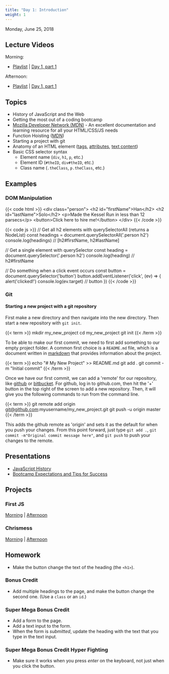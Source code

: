 ```yaml
---
title: "Day 1: Introduction"
weight: 1
---
```


<date>Monday, June 25, 2018</date>

## Lecture Videos

Morning:

* [Playlist](https://www.youtube.com/playlist?list=PLuT2TqJuwaY8afDn9R0pVYZd9HzhsaP5V) | [Day 1, part 1](https://www.youtube.com/watch?v=a5lHNjlxw24&list=PLuT2TqJuwaY8afDn9R0pVYZd9HzhsaP5V&index=1)

Afternoon:

* [Playlist](https://www.youtube.com/watch?v=czNa5ix1vFs&list=PLuT2TqJuwaY-b1gN7b0NmF3GQ9_KHCxYG) | [Day 1, part 1](https://www.youtube.com/watch?v=czNa5ix1vFs&list=PLuT2TqJuwaY-b1gN7b0NmF3GQ9_KHCxYG&index=1)

## Topics

* History of JavaScript and the Web
* Getting the most out of a coding bootcamp
* [Mozilla Developer Network (MDN)](https://developer.mozilla.org/en-US/) - An excellent documentation and learning resource for all your HTML/CSS/JS needs
* Function Hoisting ([MDN](https://developer.mozilla.org/en-US/docs/Glossary/Hoisting))
* Starting a project with git
* Anatomy of an HTML element ([tags](https://developer.mozilla.org/en-US/docs/Web/HTML/Element), [attributes](https://developer.mozilla.org/en-US/docs/Web/HTML/Attributes), [text content](https://developer.mozilla.org/en-US/docs/Web/API/Node/textContent))
* Basic CSS selector syntax
  * Element name (`div`, `h1`, `p`, etc.)
  * Element ID (`#theID`, `div#theID`, etc.)
  * Class name (`.theClass`, `p.theClass`, etc.)

## Examples

### DOM Manipulation
{{< code html >}}
&lt;div class=&quot;person&quot;&gt;
  &lt;h2 id=&quot;firstName&quot;>Han&lt;/h2&gt;
  &lt;h2 id=&quot;lastName&quot;>Solo&lt;/h2&gt;
  &lt;p>Made the Kessel Run in less than 12 parsecs&lt;/p&gt;
  &lt;button>Click here to hire me!&lt;/button&gt;
&lt;/div&gt;
{{< /code >}}

{{< code js >}}
// Get all h2 elements with querySelectorAll (returns a NodeList)
const headings = document.querySelectorAll('.person h2')
console.log(headings)     // [h2#firstName, h2#lastName]

// Get a single element with querySelector
const heading = document.querySelector('.person h2')
console.log(heading)      // h2#firstName

// Do something when a click event occurs
const button = document.querySelector('button')
button.addEventListener('click', (ev) => {
  alert('clicked!')
  console.log(ev.target)  // button
})
{{< /code >}}

### Git

#### Starting a new project with a git repository

First make a new directory and then navigate into the new directory.  Then start a new repository with `git init`.

{{< term >}}
mkdir my_new_project
cd my_new_project
git init
{{< /term >}}

To be able to make our first commit, we need to first add something to our empty project folder.  A common first choice is a `README.md` file, which is a document written in [markdown](https://guides.github.com/features/mastering-markdown/) that provides information about the project.

{{< term >}}
echo "# My New Project" >> README.md
git add .
git commit -m "Initial commit"
{{< /term >}}

Once we have our first commit, we can add a 'remote' for our repository, like [github](https://github.com) or [bitbucket](https://bitbucket.org/). For github, log in to github.com, then hit the '+' button in the top right of the screen to add a new repository.  Then, it will give you the following commands to run from the command line.

{{< term >}}
git remote add origin git@github.com:myusername/my_new_project.git
git push -u origin master
{{< /term >}}

This adds the github remote as 'origin' and sets it as the default for when you push your changes.  From this point forward, just type `git add .`, `git commit -m"Original commit message here"`, and `git push` to push your changes to the remote.

## Presentations
* <a target="_blank" href="/history-of-the-web.pdf">JavaScript History</a>
* <a target="_blank" href="/bootcamp-tips-expectations.pdf">Bootcamp Expectations and Tips for Success</a>

## Projects

### First JS
[Morning](https://codepen.io/dstrus/professor/RJBJbE/) | [Afternoon](https://codepen.io/dstrus/professor/NzBJLM/?editors=1010)

### Chrismess
[Morning](https://github.com/xtbc18s3/chrismess) | [Afternoon](https://github.com/xtbc18s3/chrismess/tree/afternoon)

## Homework

* Make the button change the text of the heading (the `<h1>`).

### Bonus Credit

* Add multiple headings to the page, and make the button change the second one. (Use a `class` or an `id`.)

### Super Mega Bonus Credit

* Add a form to the page.
* Add a text input to the form.
* When the form is _submitted_, update the heading with the text that you type in the text input.

### Super Mega Bonus Credit Hyper Fighting

* Make sure it works when you press _enter_ on the keyboard, not just when you click the button.
